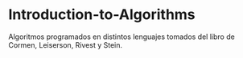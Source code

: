 # Introduction-to-Algorithms
Algoritmos programados en distintos lenguajes tomados del libro de Cormen, Leiserson, Rivest y Stein.
